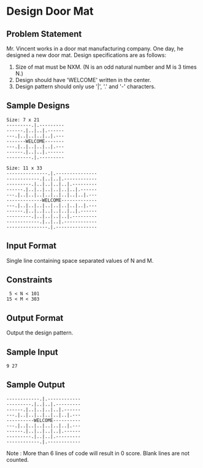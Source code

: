 # Design Door Mat

## Problem Statement

Mr. Vincent works in a door mat manufacturing company. One day, he designed a new door mat.
Design specifications are as follows:
1. Size of mat must be NXM. (N is an odd natural number and M is 3 times N.)
2. Design should have 'WELCOME' written in the center.
3. Design pattern should only use '|', '.' and '-' characters.

## Sample Designs

    Size: 7 x 21
    ---------.|.---------
    ------.|..|..|.------
    ---.|..|..|..|..|.---
    -------WELCOME-------
    ---.|..|..|..|..|.---
    ------.|..|..|.------
    ---------.|.---------

    Size: 11 x 33
    ---------------.|.---------------
    ------------.|..|..|.------------
    ---------.|..|..|..|..|.---------
    ------.|..|..|..|..|..|..|.------
    ---.|..|..|..|..|..|..|..|..|.---
    -------------WELCOME-------------
    ---.|..|..|..|..|..|..|..|..|.---
    ------.|..|..|..|..|..|..|.------
    ---------.|..|..|..|..|.---------
    ------------.|..|..|.------------
    ---------------.|.---------------

## Input Format

Single line containing space separated values of N and M.

## Constraints
```
 5 < N < 101
15 < M < 303
```
## Output Format

Output the design pattern.

## Sample Input
```
9 27
```
## Sample Output
```
------------.|.------------
---------.|..|..|.---------
------.|..|..|..|..|.------
---.|..|..|..|..|..|..|.---
----------WELCOME----------
---.|..|..|..|..|..|..|.---
------.|..|..|..|..|.------
---------.|..|..|.---------
------------.|.------------
```
Note : More than 6 lines of code will result in 0 score. Blank lines are not counted.
